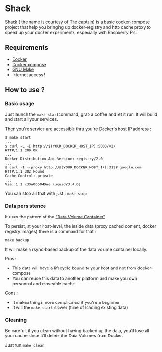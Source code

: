 # Shack

[Shack](http://en.wikipedia.org/wiki/Shack) ( the name is courtesy of [The captain](https://github.com/jmMeessen)) is a basic docker-compose project that help you bringing up docker-registry and http cache proxy to speed up your docker experiments, especially with Raspberry Pis.

## Requirements

* [Docker](https://docs.docker.com) 
* [Docker compose](https://docs.docker.com/compose/)
* [GNU Make](http://www.gnu.org/software/make/)
* Internet access !

## How to use ?

###  Basic usage

Just launch the ```make start```command, grab a coffee and let it run.
It will build and start all your services.

Then you're service are accessible thru you're Docker's host IP address :
```
$ make start
...
$ curl -L -I http://$(YOUR_DOCKER_HOST_IP):5000/v2/
HTTP/1.1 200 OK
...
Docker-Distribution-Api-Version: registry/2.0
...
$ curl -I --proxy http://$(YOUR_DOCKER_HOST_IP):3128 google.com
HTTP/1.1 302 Found
Cache-Control: private
...
Via: 1.1 c30a005049ae (squid/3.4.8)
```

You can stop all that with just :
```make stop```


### Data persistence

It uses the pattern of the ["Data Volume Container"](https://docs.docker.com/userguide/dockervolumes/#creating-and-mounting-a-data-volume-container).

To persist, at your host-level, the inside data (proxy cached content, docker registry images) there is a command for that :

```make backup```

It will make a rsync-based backup of the data volume container locally.

Pros :
* This data will have a lifecycle bound to your host and not from docker-compose
* You can reuse this data to another platform and make you own personnal and moveable cache

Cons :
* It makes things more complicated if you're a beginner
* It will the ```make start``` slower (time of loading existing data)

### Cleaning

Be careful, if you clean without having backed up the data, you'll lose all your cache since it'll delete the Data Volumes from Docker.

Just run ```make clean```

